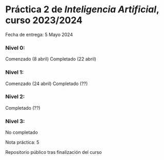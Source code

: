 # Práctica 2 de *Inteligencia Artificial*, curso 2023/2024 

Fecha de entrega: 5 Mayo 2024

### Nivel 0:
Comenzado (8 abril)
Completado (22 abril)

### Nivel 1:
Comenzado (24 abril)
Completado (??)
### Nivel 2:
Completado (??)
### Nivel 3:
No completado

Nota práctica: 5

Repositorio público tras finalización del curso
